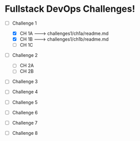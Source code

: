 # Fullstack DevOps Challenges! # 
 
 - [ ] Challenge 1  
    - [x] CH 1A ---> challenges1/ch1a/readme.md
    - [x] CH 1B ---> challenges1/ch1b/readme.md
    - [ ] CH 1C

- [ ] Challenge 2  
    - [ ] CH 2A
    - [ ] CH 2B

- [ ] Challenge 3
- [ ] Challenge 4
- [ ] Challenge 5
- [ ] Challenge 6
- [ ] Challenge 7
- [ ] Challenge 8



